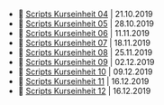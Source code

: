 - 🔗 [Scripts Kurseinheit 04](04.md) | 21.10.2019
- 🔗 [Scripts Kurseinheit 05](05.md) | 28.10.2019
- 🔗 [Scripts Kurseinheit 06](06.md) | 11.11.2019
- 🔗 [Scripts Kurseinheit 07](07.md) | 18.11.2019
- 🔗 [Scripts Kurseinheit 08](08.md) | 25.11.2019
- 🔗 [Scripts Kurseinheit 09](09.md) | 02.12.2019
- 🔗 [Scripts Kurseinheit 10](10.md) | 09.12.2019
- 🔗 [Scripts Kurseinheit 11](11.md) | 16.12.2019
- 🔗 [Scripts Kurseinheit 12](11.md) | 16.12.2019
